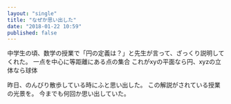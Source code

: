 ```yaml
---
layout: "single"
title: "なぜか思い出した"
date: "2018-01-22 10:59"
published: false
---
```


中学生の頃、数学の授業で「円の定義は？」と先生が言って、ざっくり説明してくれた。
一点を中心に等距離にある点の集合
これがxyの平面なら円、xyzの立体なら球体

昨日、のんびり散歩している時にふと思い出した。
この解説がされている授業の光景を。
今までも何回か思い出していた。
